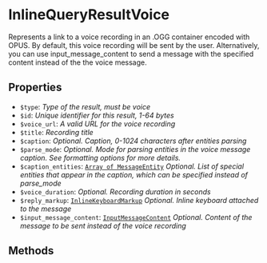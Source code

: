 # InlineQueryResultVoice	

Represents a link to a voice recording in an .OGG container encoded with OPUS. By default, this voice recording will be sent by the user. Alternatively, you can use input_message_content to send a message with the specified content instead of the the voice message.	

## Properties	

- `$type`: _Type of the result, must be voice_
- `$id`: _Unique identifier for this result, 1-64 bytes_
- `$voice_url`: _A valid URL for the voice recording_
- `$title`: _Recording title_
- `$caption`: _Optional. Caption, 0-1024 characters after entities parsing_
- `$parse_mode`: _Optional. Mode for parsing entities in the voice message caption. See formatting options for more details._
- `$caption_entities`: [`Array of MessageEntity`](MessageEntity.md) _Optional. List of special entities that appear in the caption, which can be specified instead of parse_mode_
- `$voice_duration`: _Optional. Recording duration in seconds_
- `$reply_markup`: [`InlineKeyboardMarkup`](InlineKeyboardMarkup.md) _Optional. Inline keyboard attached to the message_
- `$input_message_content`: [`InputMessageContent`](InputMessageContent.md) _Optional. Content of the message to be sent instead of the voice recording_

## Methods	
